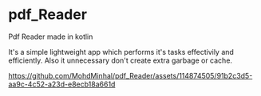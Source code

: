# pdf_Reader
Pdf Reader made in kotlin

It's a simple lightweight app which performs it's tasks effectivily and efficiently.
Also it unnecessary don't create extra garbage or cache.


https://github.com/MohdMinhal/pdf_Reader/assets/114874505/91b2c3d5-aa9c-4c52-a23d-e8ecb18a661d

